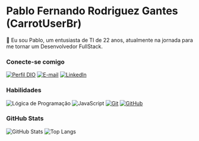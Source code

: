 # Pablo Fernando Rodriguez Gantes (CarrotUserBr)
👋 Eu sou Pablo, um entusiasta de TI de 22 anos, atualmente na jornada para me tornar um Desenvolvedor FullStack.

### Conecte-se comigo
[![Perfil DIO](https://img.shields.io/badge/-Meu%20Perfil%20na%20DIO-30A3DC?style=for-the-badge)](https://web.dio.me/users/pablocenoura2017/)
[![E-mail](https://img.shields.io/badge/-Email-000?style=for-the-badge&logo=microsoft-outlook&logoColor=E94D5F)](mailto:pablocenoura2017@gmail.com)
[![LinkedIn](https://img.shields.io/badge/-LinkedIn-000?style=for-the-badge&logo=linkedin&logoColor=30A3DC)](https://www.linkedin.com/in/pablo-rodriguez-692a0428a/)

### Habilidades
![Lógica de Programação](https://img.shields.io/badge/Lógica%20de%20Programação-000?style=for-the-badge&logo=neutralinojs&logoColor=5C3EE8)
![JavaScript](https://img.shields.io/badge/JavaScript-000?style=for-the-badge&logo=javascript&logoColor=30A3DC)
[![Git](https://img.shields.io/badge/Git-000?style=for-the-badge&logo=git&logoColor=E94D5F)](https://git-scm.com/doc) 
[![GitHub](https://img.shields.io/badge/GitHub-000?style=for-the-badge&logo=github&logoColor=30A3DC)](https://docs.github.com/)



### GitHub Stats
![GitHub Stats](https://github-readme-stats.vercel.app/api?username=CarrotUserBr&theme=transparent&bg_color=000&border_color=30A3DC&show_icons=true&icon_color=30A3DC&title_color=E94D5F&text_color=FFF)
![Top Langs](https://github-readme-stats-git-masterrstaa-rickstaa.vercel.app/api/top-langs/?username=CarrotUserBr&layout=compact&bg_color=000&border_color=30A3DC&title_color=E94D5F&text_color=FFF)
